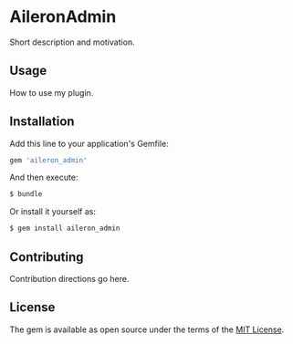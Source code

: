 # AileronAdmin
Short description and motivation.

## Usage
How to use my plugin.

## Installation
Add this line to your application's Gemfile:

```ruby
gem 'aileron_admin'
```

And then execute:
```bash
$ bundle
```

Or install it yourself as:
```bash
$ gem install aileron_admin
```

## Contributing
Contribution directions go here.

## License
The gem is available as open source under the terms of the [MIT License](https://opensource.org/licenses/MIT).
